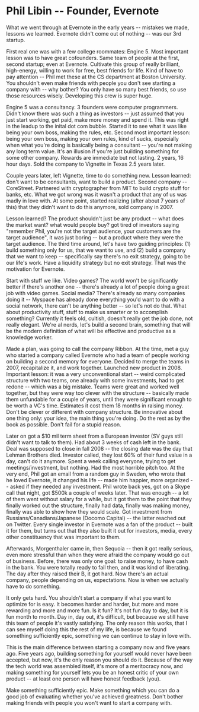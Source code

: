 Phil Libin -- Founder, Evernote
===============================

What we went through at Evernote in the early years -- mistakes we made, lessons we learned. Evernote didn't come out of nothing -- was our 3rd startup.

First real one was with a few college roommates: Engine 5. Most important lesson was to have great cofounders. Same team of people at the first, second startup; even at Evernote. Cultivate this group of really brilliant, high-energy, willing to work for free, best friends for life. Kind of have to pay attention -- Phil met these at the CS department at Boston University. You shouldn't even make friends with people you don't see starting a company with -- why bother? You only have so many best friends, so use those resources wisely. Developing this crew is super huge.

Engine 5 was a consultancy. 3 founders were computer programmers. Didn't know there was such a thing as investors -- just assumed that you just start working, get paid, make more money and spend it. This was right in the leadup to the inital dot com bubble. Started it to see what it was like being your own boss, making the rules, etc. Second most important lesson: being your own boss, making your own rules, kind of sucks, especially when what you're doing is basically being a consultant -- you're not making any long term value. It's an illusion if you're just building something for some other company. Rewards are immediate but not lasting. 2 years, 16 hour days. Sold the company to Vignette in Texas 2.5 years later.

Couple years later, left Vignette, time to do something new. Lesson learned: don't want to be consultants, want to build a product. Second company -- CoreStreet. Partnered with cryptographer from MIT to build crypto stuff for banks, etc. What we got wrong was it wasn't a product that any of us was madly in love with. At some point, started realizing (after about 7 years of this) that they didn't want to do this anymore, sold company in 2007.

Lesson learned? The product shouldn't just be any product -- what does the market want? what would people buy? got tired of investors saying "remember Phil, you're not the target audience, your customers are the target audience", it was just boring -- but a product where they were the target audience. The third time around, let's have two guiding principles: (1) build something only for us, that we want to use, and (2) build a company that we want to keep -- specifically say there's no exit strategy, going to be our life's work. Have a liquidity strategy but no exit strategy. That was the motivation for Evernote.

Start with stuff we like. Video games? The world won't be significantly better if there's another one -- there's already a lot of people doing a great job with video games. Social media? There's already so many companies doing it -- Myspace has already done everything you'd want to do with a social network, there can't be anything better -- so let's not do that. What about productivity stuff, stuff to make us smarter or to accomplish something? Currently it feels old, cultish, doesn't really get the job done, not really elegant. We're al nerds, let's build a second brain, something that will be the modern definition of what will be effective and productive as a knowledge worker.

Made a plan, was going to call the company Ribbon. At the time, met a guy who started a company called Evernote who had a team of people working on building a second memory for everyone. Decided to merge the teams in 2007, recapitalize it, and work together. Launched new product in 2008. Important lesson: it was a very unconventional start -- weird complicated structure with two teams, one already with some investments, had to get redone -- which was a big mistake. Teams were great and worked well together, but they were way too clever with the structure -- basically made them unfundable for a couple of years, until they were significant enough to be worth a VC's time. Estimates it cost them 18 months in raising money. Don't be clever or different with company structure. Be innovative about one thing only: your idea, the main thing you're doing. Do the rest as by the book as possible. Don't fail for a stupid reason.

Later on got a $10 mil term sheet from a European investor (SV guys still didn't want to talk to them). Had about 3 weeks of cash left in the bank. Deal was supposed to close in fall 2008 -- the closing date was the day that Lehman Brothers died. Investor called, they lost 60% of their fund value in a day, can't do it anymore. Spent a week calling everyone, trying to get meetings/investment, but nothing. Had the most horrible pitch too. At the very end, Phil got an email from a random guy in Sweden, who wrote that he loved Evernote, it changed his life -- made him happier, more organized -- asked if they needed any investment. Phil wrote back yes, got on a Skype call that night, got $500k a couple of weeks later. That was enough -- a lot of them went without salary for a while, but it got them to the point that they finally worked out the structure, finally had data, finally was making money, finally was able to show how they would scale. Got investment from Russians/Canadians/Japanese (Docomo Capital) -- the latter reached out on Twitter. Every single investor in Evernote was a fan of the product -- built it for them, but turns out that they also built it out for investors, media, every other constituency that was important to them.

Afterwards, Morgenthaler came in, then Sequoia -- then it got really serious, even more stressful than when they were afraid the company would go out of business. Before, there was only one goal: to raise money, to have cash in the bank. You were totally ready to fail then, and it was kind of liberating. The day after they raised their B, it got hard. Now there's an actual company, people depending on us, expectations. Now is when we actually have to do something.

It only gets hard. You shouldn't start a company if what you want to optimize for is easy. It becomes harder and harder, but more and more rewarding and more and more fun. Is it fun? It's not fun day to day, but it is fun month to month. Day in, day out, it's difficult, but because we still have this team of people it's vastly satisfying. The only reason this works, that I can see myself doing this the rest of my life, is because we found something sufficiently epic, something we can continue to stay in love with.

This is the main difference between starting a company now and five years ago. Five years ago, building something for yourself would never have been accepted, but now, it's the only reason you should do it. Because of the way the tech world was assembled itself, it's more of a meritocracy now, and making something for yourself lets you be an honest critic of your own product -- at least one person will have honest feedback (you).

Make something sufficiently epic.
Make something which you can do a good job of evaluating whether you've achieved greatness.
Don't bother making friends with people you won't want to start a company with.